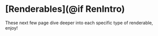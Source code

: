 # [Renderables](@if RenIntro)
These next few page dive deeper into each specific type of renderable, enjoy!